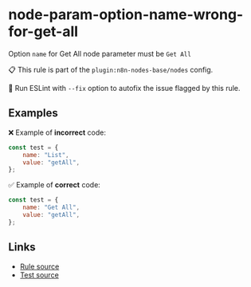 [//]: # "File generated from a template. Do not edit this file directly."

# node-param-option-name-wrong-for-get-all

Option `name` for Get All node parameter must be `Get All`

📋 This rule is part of the `plugin:n8n-nodes-base/nodes` config.

🔧 Run ESLint with `--fix` option to autofix the issue flagged by this rule.

## Examples

❌ Example of **incorrect** code:

```js
const test = {
	name: "List",
	value: "getAll",
};
```

✅ Example of **correct** code:

```js
const test = {
	name: "Get All",
	value: "getAll",
};
```

## Links

- [Rule source](../../lib/rules/node-param-option-name-wrong-for-get-all.ts)
- [Test source](../../tests/node-param-option-name-wrong-for-get-all.test.ts)
